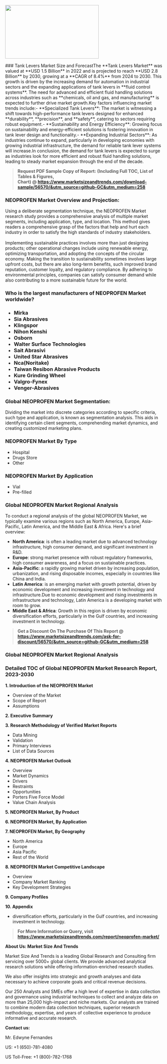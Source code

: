 <p><img class="alignnone size-medium wp-image-20088" src="https://ffe5etoiles.com/wp-content/uploads/2024/12/MST1-300x171.png" alt="" width="300" height="171" /></p>### Tank Levers Market Size and ForecastThe **Tank Levers Market** was valued at **USD 1.5 Billion** in 2022 and is projected to reach **USD 2.8 Billion** by 2030, growing at a **CAGR of 8.4%** from 2024 to 2030. This growth is driven by the increasing demand for automation in industrial sectors and the expanding applications of tank levers in **fluid control systems**. The need for advanced and efficient fluid handling solutions across industries such as **chemicals, oil and gas, and manufacturing** is expected to further drive market growth.Key factors influencing market trends include:- **Specialized Tank Levers**: The market is witnessing a shift towards high-performance tank levers designed for enhanced **durability**, **precision**, and **safety**, catering to sectors requiring robust equipment.- **Sustainability and Energy Efficiency**: Growing focus on sustainability and energy-efficient solutions is fostering innovation in tank lever design and functionality.- **Expanding Industrial Sectors**: As industries continue to expand, particularly in developing economies with growing industrial infrastructure, the demand for reliable tank lever systems will increase.In conclusion, the demand for tank levers is expected to surge as industries look for more efficient and robust fluid handling solutions, leading to steady market expansion through the end of the decade.</p><blockquote id="" class=""><strong>Request PDF Sample Copy of Report: (Including Full TOC, List of Tables &amp; Figures, Chart)&nbsp;@&nbsp;<strong><a href="https://www.marketsizeandtrends.com/download-sample/56570/&utm_source=github-GC&utm_medium=258" target="_blank">https://www.marketsizeandtrends.com/download-sample/56570/&utm_source=github-GC&utm_medium=258</a></strong></strong></blockquote><h3 id="" class="">NEOPROFEN Market&nbsp;Overview and Projection:</h3><p id="" class="">Using a deliberate segmentation technique, the NEOPROFEN Market research study provides a comprehensive analysis of multiple market segments, including application, type, and location. This method gives readers a comprehensive grasp of the factors that help and hurt each industry in order to satisfy the high standards of industry stakeholders. <br /> <br />Implementing sustainable practices involves more than just designing products; other operational changes include using renewable energy, optimizing transportation, and adopting the concepts of the circular economy. Making the transition to sustainability sometimes involves large upfront costs, but there are also long-term benefits, such improved brand reputation, customer loyalty, and regulatory compliance. By adhering to environmental principles, companies can satisfy consumer demand while also contributing to a more sustainable future for the world.</p><h3 id="" class="">Who is the largest manufacturers of&nbsp;NEOPROFEN Market worldwide?</h3><h3 class=""><p><ul><li>Mirka </li><li> Sia Abrasives </li><li> Klingspor </li><li> Nihon Kenshi </li><li> Osborn </li><li> Walter Surface Technologies </li><li> Sait Abrasivi </li><li> United Star Abrasives </li><li> Nca(Noritake) </li><li> Taiwan Resibon Abrasive Products </li><li> Kure Grinding Wheel </li><li> Valgro-Fynex </li><li> Venger-Abrasives</li></ul></p></h3><h3 id="" class="">Global&nbsp;NEOPROFEN Market Segmentation:</h3><p id="" class="">Dividing the market into discrete categories according to specific criteria, such type and application, is known as segmentation analysis. This aids in identifying certain client segments, comprehending market dynamics, and creating customized marketing plans.</p><h3 id="" class="">NEOPROFEN Market&nbsp;By Type</h3><p><p><ul><li>Hospital </li><li> Drugs Store </li><li> Other</p></li></ul></p></p><h3 id="" class="">NEOPROFEN Market&nbsp;By Application</h3><p class=""><p><ul><li>Vial </li><li> Pre-filled</li></ul></p></p><h3 id="" class="">Global NEOPROFEN Market Regional Analysis</h3><p id="" class="">To conduct a regional analysis of the global NEOPROFEN Market, we typically examine various regions such as North America, Europe, Asia-Pacific, Latin America, and the Middle East &amp; Africa. Here's a brief overview:</p><ul><li><strong>North America</strong>: is often a leading market due to advanced technology infrastructure, high consumer demand, and significant investment in R&amp;D.</li><li><strong>Europe</strong>: strong market presence with robust regulatory frameworks, high consumer awareness, and a focus on sustainable practices.</li><li><strong>Asia-Pacific</strong>: a rapidly growing market driven by increasing population, urbanization, and rising disposable incomes, especially in countries like China and India.</li><li><strong>Latin America</strong>: is an emerging market with growth potential, driven by economic development and increasing investment in technology and infrastructure.Due to economic development and rising investments in infrastructure and technology, Latin America is a developing market with room to grow.</li><li><strong>Middle East &amp; Africa</strong>: Growth in this region is driven by economic diversification efforts, particularly in the Gulf countries, and increasing investment in technology.</li></ul><blockquote id="" class=""><strong>Get a Discount On The Purchase Of This Report @ <strong><a href="https://www.marketsizeandtrends.com/ask-for-discount/56570/&utm_source=github-GC&utm_medium=258" target="_blank">https://www.marketsizeandtrends.com/ask-for-discount/56570/&utm_source=github-GC&utm_medium=258</a></strong></strong></blockquote><h3 id="" class="">Global NEOPROFEN Market Regional Analysis</h3><h3 id="" class="">Detailed TOC of Global NEOPROFEN Market Research Report, 2023-2030</h3><p id="" class=""><strong>1. Introduction of the NEOPROFEN Market</strong></p><ul><li>Overview of the Market</li><li>Scope of Report</li><li>Assumptions</li></ul><p id="" class=""><strong>2. Executive Summary</strong></p><p id="" class=""><strong>3. Research Methodology of Verified Market Reports</strong></p><ul><li>Data Mining</li><li>Validation</li><li>Primary Interviews</li><li>List of Data Sources</li></ul><p id="" class=""><strong>4. NEOPROFEN Market Outlook</strong></p><ul><li>Overview</li><li>Market Dynamics</li><li>Drivers</li><li>Restraints</li><li>Opportunities</li><li>Porters Five Force Model</li><li>Value Chain Analysis</li></ul><p id="" class=""><strong>5. NEOPROFEN Market, By Product</strong></p><p id="" class=""><strong>6. NEOPROFEN Market, By Application</strong></p><p id="" class=""><strong>7. NEOPROFEN Market, By Geography</strong></p><ul><li>North America</li><li>Europe</li><li>Asia Pacific</li><li>Rest of the World</li></ul><p id="" class=""><strong>8. NEOPROFEN Market Competitive Landscape</strong></p><ul><li>Overview</li><li>Company Market Ranking</li><li>Key Development Strategies</li></ul><p id="" class=""><strong>9. Company Profiles</strong></p><p id="" class=""><strong>10. Appendix</strong></p><ul><li>diversification efforts, particularly in the Gulf countries, and increasing investment in technology.</li></ul><blockquote id="" class=""><strong>For More Information or Query, visit <strong><strong><a href="https://www.marketsizeandtrends.com/report/neoprofen-market/" target="_blank">https://www.marketsizeandtrends.com/report/neoprofen-market/</a></strong></strong></strong></blockquote><p id="" class=""><strong>About Us: Market Size And Trends</strong></p><p id="" class="">Market Size And Trends is a leading Global Research and Consulting firm servicing over 5000+ global clients. We provide advanced analytical research solutions while offering information-enriched research studies.</p><p id="" class="">We also offer insights into strategic and growth analyses and data necessary to achieve corporate goals and critical revenue decisions.</p><p id="" class="">Our 250 Analysts and SMEs offer a high level of expertise in data collection and governance using industrial techniques to collect and analyze data on more than 25,000 high-impact and niche markets. Our analysts are trained to combine modern data collection techniques, superior research methodology, expertise, and years of collective experience to produce informative and accurate research.</p><p id="" class=""><strong>Contact us:</strong></p><p id="" class="">Mr. Edwyne Fernandes</p><p id="" class="">US: +1 (650)-781-4080</p><p id="" class="">US Toll-Free: +1 (800)-782-1768</p>
